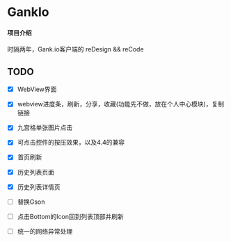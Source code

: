# GankIo

#### 项目介绍
时隔两年，Gank.io客户端的 reDesign && reCode

## TODO

- [x] WebView界面
- [x] webview进度条，刷新，分享，收藏(功能先不做，放在个人中心模块)，复制链接
- [x] 九宫格单张图片点击
- [x] 可点击控件的按压效果，以及4.4的兼容
- [x] 首页刷新
- [x] 历史列表页面
- [x] 历史列表详情页
- [ ] 替换Gson
- [ ] 点击Bottom的Icon回到列表顶部并刷新
- [ ] 统一的网络异常处理

